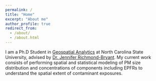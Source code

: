 ```yaml
---
permalink: /
title: "Home"
excerpt: "About me"
author_profile: true
redirect_from: 
  - /about/
  - /about.html
---
```


I am a Ph.D Student in [Geospatial Analytics](https://cnr.ncsu.edu/geospatial/) at North Carolina State University, advised by [Dr. Jennifer Richmond-Bryant](https://cnr.ncsu.edu/geospatial/directory/jennifer-richmond-bryant). My current work consists of performing spatial and statistical modeling of PM size distribution and concentrations of components including EPFRs to understand the spatial extent of contaminant exposures.
